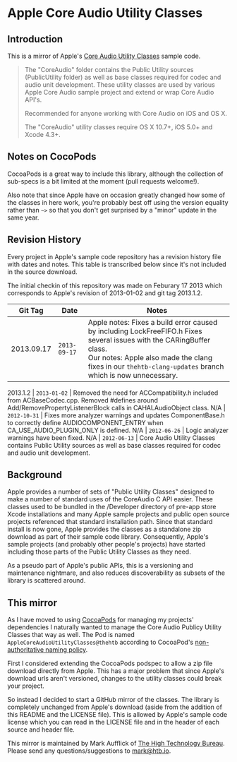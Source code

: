 Apple Core Audio Utility Classes
================================

Introduction
------------

This is a mirror of Apple's [Core Audio Utility Classes](http://developer.apple.com/library/ios/#samplecode/CoreAudioUtilityClasses/Introduction/Intro.html) sample code.

> The "CoreAudio" folder contains the Public Utility sources (PublicUtility folder) as well as base classes required for codec and audio unit development. These utility classes are used by various Apple Core Audio sample project and extend or wrap Core Audio API's.
> 
> Recommended for anyone working with Core Audio on iOS and OS X.
> 
> The "CoreAudio" utility classes require OS X 10.7+, iOS 5.0+ and Xcode 4.3+.

Notes on CocoPods
---------------

CocoaPods is a great way to include this library, although the collection of sub-specs is a bit limited at the moment (pull requests
welcome!).

Also note that since Apple have on occasion greatly changed how some of the classes in here work, you're probably best off using the
version equality rather than `~>` so that you don't get surprised by a "minor" update in the same year.

Revision History
----------------

Every project in Apple's sample code repository has a revision history file with dates and notes.
This table is transcribed below since it's not included in the source download.

The initial checkin of this repository was made on Feburary 17 2013 which corresponds to Apple's
revision of 2013-01-02 and git tag 2013.1.2.

Git Tag    | Date                    | Notes
-----------|-------------------------|---------
2013.09.17 | `2013-09-17` | Apple notes: Fixes a build error caused by including LockFreeFIFO.h Fixes several issues with the CARingBuffer class.<br>Our notes: Apple also made the clang fixes in our `thehtb-clang-updates` branch which is now unnecessary.

2013.1.2   | `2013-01-02` | Removed the need for ACCompatibility.h included from ACBaseCodec.cpp. Removed #defines around Add/RemovePropertyListenerBlock calls in CAHALAudioObject class.
N/A        | `2012-10-31` | Fixes more analyzer warnings and updates ComponentBase.h to correctly define AUDIOCOMPONENT_ENTRY when CA_USE_AUDIO_PLUGIN_ONLY is defined.
N/A        | `2012-06-26` | Logic analyzer warnings have been fixed.
N/A        | `2012-06-13` | Core Audio Utility Classes contains Public Utility sources as well as base classes required for codec and audio unit development.

Background
----------

Apple provides a number of sets of "Public Utility Classes" designed to make a number
of standard uses of the CoreAudio C API easier. These classes used to be bundled in the
/Developer directory of pre-app store Xcode installations and many Apple sample projects
and public open source projects referenced that standard installation path. Since that
standard install is now gone, Apple provides the classes as a standalone zip download
as part of their sample code library. Consequently, Apple's sample projects (and probably
other people's projects) have started including those parts of the Public Utility Classes
as they need.

As a pseudo part of Apple's public APIs, this is a versioning and maintenance nightmare,
and also reduces discoverability as subsets of the library is scattered around.

This mirror
-----------

As I have moved to using [CocoaPods](http://cocoapods.org) for managing my projects'
dependencies I naturally wanted to manage the Core Audio Publicy Utility Classes that
way as well. The Pod is named `AppleCoreAudioUtilityClasses@thehtb` according to CocoaPod's
[non-authoritative naming policy](https://github.com/CocoaPods/CocoaPods/wiki/Contributing-to-the-master-repo).

First I considered extending the CocoaPods podspec to allow a zip file download directly
from Apple. This has a major problem that since Apple's download urls aren't versioned,
changes to the utility classes could break your project.

So instead I decided to start a GitHub mirror of the classes. The library is completely
unchanged from Apple's download (aside from the addition of this README and the LICENSE
file). This is allowed by Apple's sample code license which you can read in the LICENSE
file and in the header of each source and header file.

This mirror is maintained by Mark Aufflick of [The High Technology Bureau](http://htb.io). Please send
any questions/suggestions to [mark@htb.io](mailto:mark@htb.io).
